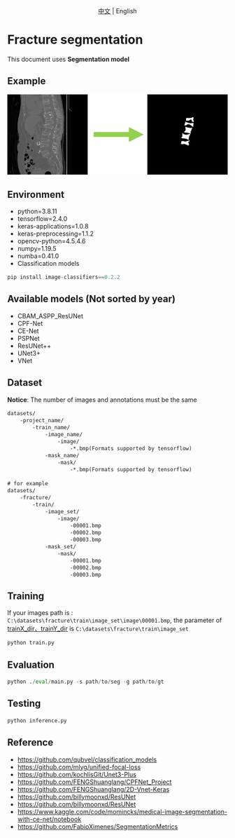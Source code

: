 <div align="center">

[中文](https://github.com/qpal147147/fracture-Detection/blob/main/segmentation/README.md) | English
</div>

# Fracture segmentation

This document uses **Segmentation model**

## Example

![segmentation](https://github.com/qpal147147/fracture-Detection/blob/main/segmentation/segmentation.png)  

## Environment

* python=3.8.11
* tensorflow=2.4.0
* keras-applications=1.0.8
* keras-preprocessing=1.1.2
* opencv-python=4.5.4.6
* numpy=1.19.5
* numba=0.41.0
* Classification models

```python
pip install image-classifiers==0.2.2
```

## Available models (Not sorted by year)

* CBAM_ASPP_ResUNet
* CPF-Net
* CE-Net
* PSPNet
* ResUNet++
* UNet3+
* VNet

## Dataset

**Notice**: The number of images and annotations must be the same

```text
datasets/
    -project_name/
        -train_name/
            -image_name/
                -image/
                    -*.bmp(Formats supported by tensorflow)
            -mask_name/
                -mask/
                    -*.bmp(Formats supported by tensorflow)

# for example
datasets/
    -fracture/
        -train/
            -image_set/
                -image/
                    -00001.bmp
                    -00002.bmp
                    -00003.bmp
            -mask_set/
                -mask/
                    -00001.bmp
                    -00002.bmp
                    -00003.bmp
```

## Training

If your images path is :
`C:\datasets\fracture\train\image_set\image\00001.bmp`, the parameter of [trainX_dir、trainY_dir](https://github.com/qpal147147/fracture-Detection/blob/main/segmentation/train.py#L52) is `C:\datasets\fracture\train\image_set`

```python
python train.py
```

## Evaluation

```python
python ./eval/main.py -s path/to/seg -g path/to/gt
```

## Testing

```python
python inference.py
```

## Reference

* <https://github.com/qubvel/classification_models>
* <https://github.com/mlyg/unified-focal-loss>
* <https://github.com/kochlisGit/Unet3-Plus>
* <https://github.com/FENGShuanglang/CPFNet_Project>
* <https://github.com/FENGShuanglang/2D-Vnet-Keras>
* <https://github.com/billymoonxd/ResUNet>
* <https://github.com/billymoonxd/ResUNet>
* <https://www.kaggle.com/code/momincks/medical-image-segmentation-with-ce-net/notebook>
* <https://github.com/FabioXimenes/SegmentationMetrics>

